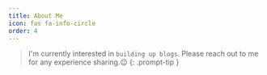 ```yaml
---
title: About Me
icon: fas fa-info-circle
order: 4
---
```


> I'm currently interested in `building up blogs`. Please reach out to me for any experience sharing.:wink:
{: .prompt-tip }

<object data="{{ site.url }}{{ site.baseurl }}/assets/cv_4.pdf" width="1000" height="1000" type="application/pdf"></object>
